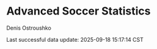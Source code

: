 # Advanced Soccer Statistics
Denis Ostroushko

<!-- gfm -->

Last successful data update: 2025-09-18 15:17:14 CST
